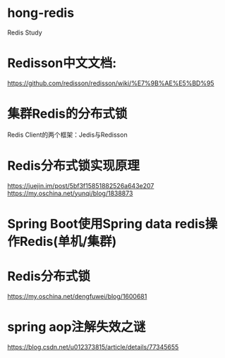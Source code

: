 # hong-redis
Redis Study

# Redisson中文文档:
https://github.com/redisson/redisson/wiki/%E7%9B%AE%E5%BD%95

# 集群Redis的分布式锁
Redis Client的两个框架：Jedis与Redisson

# Redis分布式锁实现原理
https://juejin.im/post/5bf3f15851882526a643e207
https://my.oschina.net/yunqi/blog/1838873

# Spring Boot使用Spring data redis操作Redis(单机/集群)

# Redis分布式锁
https://my.oschina.net/dengfuwei/blog/1600681

# spring aop注解失效之谜
https://blog.csdn.net/u012373815/article/details/77345655